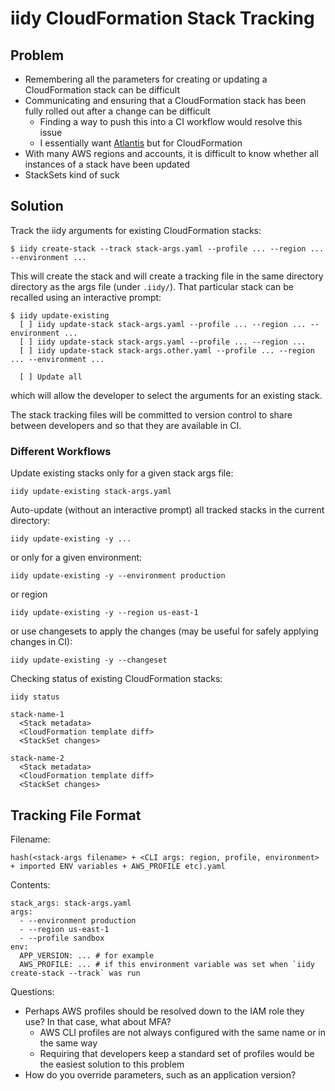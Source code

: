 # iidy CloudFormation Stack Tracking

## Problem

- Remembering all the parameters for creating or updating a CloudFormation stack
  can be difficult
- Communicating and ensuring that a CloudFormation stack has been fully rolled
  out after a change can be difficult
  - Finding a way to push this into a CI workflow would resolve this issue
  - I essentially want [Atlantis](https://www.runatlantis.io/) but for
    CloudFormation
- With many AWS regions and accounts, it is difficult to know whether all
  instances of a stack have been updated
- StackSets kind of suck

## Solution

Track the iidy arguments for existing CloudFormation stacks:

```
$ iidy create-stack --track stack-args.yaml --profile ... --region ... --environment ...
```

This will create the stack and will create a tracking file in the same directory
directory as the args file (under `.iidy/`). That particular stack can be
recalled using an interactive prompt:

```
$ iidy update-existing
  [ ] iidy update-stack stack-args.yaml --profile ... --region ... --environment ...
  [ ] iidy update-stack stack-args.yaml --profile ... --region ...
  [ ] iidy update-stack stack-args.other.yaml --profile ... --region ... --environment ...

  [ ] Update all
```

which will allow the developer to select the arguments for an existing stack.

The stack tracking files will be committed to version control to share between
developers and so that they are available in CI.

### Different Workflows

Update existing stacks only for a given stack args file:

```
iidy update-existing stack-args.yaml
```

Auto-update (without an interactive prompt) all tracked stacks in the current directory:

```
iidy update-existing -y ...
```

or only for a given environment:

```
iidy update-existing -y --environment production
```

or region

```
iidy update-existing -y --region us-east-1
```

or use changesets to apply the changes (may be useful for safely applying changes in CI):

```
iidy update-existing -y --changeset
```

Checking status of existing CloudFormation stacks:

```
iidy status

stack-name-1
  <Stack metadata>
  <CloudFormation template diff>
  <StackSet changes>

stack-name-2
  <Stack metadata>
  <CloudFormation template diff>
  <StackSet changes>
```

## Tracking File Format

Filename:

```
hash(<stack-args filename> + <CLI args: region, profile, environment> + imported ENV variables + AWS_PROFILE etc).yaml
```

Contents:

```
stack_args: stack-args.yaml
args:
  - --environment production
  - --region us-east-1
  - --profile sandbox
env:
  APP_VERSION: ... # for example
  AWS_PROFILE: ... # if this environment variable was set when `iidy create-stack --track` was run
```

Questions:

- Perhaps AWS profiles should be resolved down to the IAM role they use? In that
  case, what about MFA?
  - AWS CLI profiles are not always configured with the same name or in the same
    way
  - Requiring that developers keep a standard set of profiles would be the
    easiest solution to this problem
- How do you override parameters, such as an application version?
